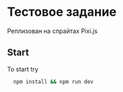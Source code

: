# Тестовое задание

Реплизован на спрайтах Pixi.js


## Start

To start try 

```bash
  npm install && npm run dev
```